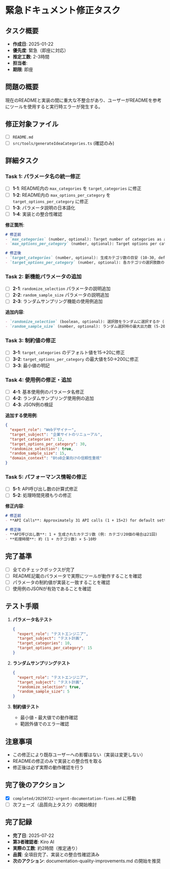 # 緊急ドキュメント修正タスク

## タスク概要
- **作成日**: 2025-01-22
- **優先度**: 緊急（即座に対応）
- **推定工数**: 2-3時間
- **担当者**: 
- **期限**: 即座

## 問題の概要
現在のREADMEと実装の間に重大な不整合があり、ユーザーがREADMEを参考にツールを使用すると実行時エラーが発生する。

## 修正対象ファイル
- [ ] `README.md`
- [ ] `src/tools/generateIdeaCategories.ts` (確認のみ)

## 詳細タスク

### Task 1: パラメータ名の統一修正
- [ ] **1-1**: README内の `max_categories` を `target_categories` に修正
- [ ] **1-2**: README内の `max_options_per_category` を `target_options_per_category` に修正
- [ ] **1-3**: パラメータ説明の日本語化
- [ ] **1-4**: 実装との整合性確認

**修正箇所**:
```markdown
# 修正前
- `max_categories` (number, optional): Target number of categories as a guideline (default: 15, max: 30)
- `max_options_per_category` (number, optional): Target options per category as a guideline (default: 20, max: 50)

# 修正後  
- `target_categories` (number, optional): 生成カテゴリ数の目安 (10-30, default: 20)
- `target_options_per_category` (number, optional): 各カテゴリの選択肢数の目安 (10-200, default: 20)
```

### Task 2: 新機能パラメータの追加
- [ ] **2-1**: `randomize_selection` パラメータの説明追加
- [ ] **2-2**: `random_sample_size` パラメータの説明追加
- [ ] **2-3**: ランダムサンプリング機能の使用例追加

**追加内容**:
```markdown
- `randomize_selection` (boolean, optional): 選択肢をランダムに選択するか (default: false)
- `random_sample_size` (number, optional): ランダム選択時の最大出力数 (5-200, default: 10)
```

### Task 3: 制約値の修正
- [ ] **3-1**: `target_categories` のデフォルト値を15→20に修正
- [ ] **3-2**: `target_options_per_category` の最大値を50→200に修正
- [ ] **3-3**: 最小値の明記

### Task 4: 使用例の修正・追加
- [ ] **4-1**: 基本使用例のパラメータ名修正
- [ ] **4-2**: ランダムサンプリング使用例の追加
- [ ] **4-3**: JSON例の検証

**追加する使用例**:
```json
{
  "expert_role": "Webデザイナー",
  "target_subject": "企業サイトのリニューアル",
  "target_categories": 12,
  "target_options_per_category": 30,
  "randomize_selection": true,
  "random_sample_size": 15,
  "domain_context": "BtoB企業向けの信頼性重視"
}
```

### Task 5: パフォーマンス情報の修正
- [ ] **5-1**: API呼び出し数の計算式修正
- [ ] **5-2**: 処理時間見積もりの修正

**修正内容**:
```markdown
# 修正前
- **API Calls**: Approximately 31 API calls (1 + 15×2) for default settings

# 修正後
- **API呼び出し数**: 1 + 生成されたカテゴリ数 (例: カテゴリ20個の場合は21回)
- **処理時間**: 約 (1 + カテゴリ数) × 5-10秒
```

## 完了基準
- [ ] 全てのチェックボックスが完了
- [ ] README記載のパラメータで実際にツールが動作することを確認
- [ ] パラメータの制約値が実装と一致することを確認
- [ ] 使用例のJSONが有効であることを確認

## テスト手順
1. **パラメータ名テスト**
   ```json
   {
     "expert_role": "テストエンジニア",
     "target_subject": "テスト計画",
     "target_categories": 10,
     "target_options_per_category": 15
   }
   ```

2. **ランダムサンプリングテスト**
   ```json
   {
     "expert_role": "テストエンジニア", 
     "target_subject": "テスト計画",
     "randomize_selection": true,
     "random_sample_size": 5
   }
   ```

3. **制約値テスト**
   - 最小値・最大値での動作確認
   - 範囲外値でのエラー確認

## 注意事項
- この修正により既存ユーザーへの影響はない（実装は変更しない）
- READMEの修正のみで実装との整合性を取る
- 修正後は必ず実際の動作確認を行う

## 完了後のアクション
- [x] `completed/20250722-urgent-documentation-fixes.md` に移動
- [ ] 次フェーズ（品質向上タスク）の開始検討

## 完了記録
- **完了日**: 2025-07-22
- **第3者確認者**: Kiro AI
- **実際の工数**: 約2時間（推定通り）
- **品質**: 全項目完了、実装との整合性確認済み
- **次のアクション**: documentation-quality-improvements.md の開始を推奨